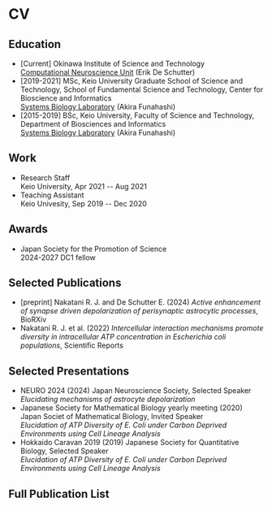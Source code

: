 # CV
## Education

- [Current] Okinawa Institute of Science and Technology  
  [Computational Neuroscience Unit](https://groups.oist.jp/cnu) (Erik De Schutter)
- [2019-2021] MSc, Keio University Graduate School of Science and Technology, School of Fundamental Science and Technology, Center for Bioscience and Informatics  
  [Systems Biology Laboratory](https://fun.bio.keio.ac.jp/) (Akira Funahashi)
- [2015-2019] BSc, Keio University, Faculty of Science and Technology, Department of Biosciences and Informatics  
  [Systems Biology Laboratory](https://fun.bio.keio.ac.jp/) (Akira Funahashi)

## Work

- Research Staff  
  Keio University, Apr 2021 -- Aug 2021
- Teaching Assistant  
  Keio Univesity, Sep 2019 -- Dec 2020
  
## Awards

- Japan Society for the Promotion of Science  
  2024-2027 DC1 fellow
  
## Selected Publications

- [preprint] Nakatani R. J. and De Schutter E. (2024) _Active enhancement of synapse driven depolarization of perisynaptic astrocytic processes_, BioRXiv
- Nakatani R. J. et al. (2022) _Intercellular interaction mechanisms promote diversity in intracellular ATP concentration in Escherichia coli populations_, Scientific Reports

## Selected Presentations

- NEURO 2024 (2024) Japan Neuroscience Society, Selected Speaker  
  _Elucidating mechanisms of astrocyte depolarization_
- Japanese Society for Mathematical Biology yearly meeting (2020) Japan Societ of Mathematical Biology, Invited Speaker  
 _Elucidation of ATP Diversity of E. Coli under Carbon Deprived Environments using Cell Lineage Analysis_
- Hokkaido Caravan 2019 (2019) Japanese Society for Quantitative Biology, Selected Speaker  
 _Elucidation of ATP Diversity of E. Coli under Carbon Deprived Environments using Cell Lineage Analysis_

## Full Publication List

<script src="https://bibbase.org/show?bib=https://github.com/rjnakatani/rjnakatani.github.io/blob/main/assets/publication/rjBib.bib&theme=simple&authorFirst=1&jsonp=1">
</script> 

